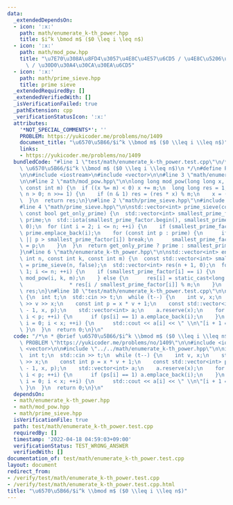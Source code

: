 ```yaml
---
data:
  _extendedDependsOn:
  - icon: ':x:'
    path: math/enumerate_k-th_power.hpp
    title: $i^k \bmod m$ ($0 \leq i \leq n$)
  - icon: ':x:'
    path: math/mod_pow.hpp
    title: "\u7E70\u308A\u8FD4\u3057\u4E8C\u4E57\u6CD5 / \u4E8C\u5206\u7D2F\u4E57\u6CD5\
      \ / \u30D0\u30A4\u30CA\u30EA\u6CD5"
  - icon: ':x:'
    path: math/prime_sieve.hpp
    title: prime sieve
  _extendedRequiredBy: []
  _extendedVerifiedWith: []
  _isVerificationFailed: true
  _pathExtension: cpp
  _verificationStatusIcon: ':x:'
  attributes:
    '*NOT_SPECIAL_COMMENTS*': ''
    PROBLEM: https://yukicoder.me/problems/no/1409
    document_title: "\u6570\u5B66/$i^k \\bmod m$ ($0 \\leq i \\leq n$)"
    links:
    - https://yukicoder.me/problems/no/1409
  bundledCode: "#line 1 \"test/math/enumerate_k-th_power.test.cpp\"\n/*\n * @brief\
    \ \u6570\u5B66/$i^k \\bmod m$ ($0 \\leq i \\leq n$)\n */\n#define PROBLEM \"https://yukicoder.me/problems/no/1409\"\
    \n\n#include <iostream>\n#include <vector>\n\n#line 3 \"math/enumerate_k-th_power.hpp\"\
    \n\n#line 2 \"math/mod_pow.hpp\"\n\nlong long mod_pow(long long x, long long n,\
    \ const int m) {\n  if ((x %= m) < 0) x += m;\n  long long res = 1;\n  for (;\
    \ n > 0; n >>= 1) {\n    if (n & 1) res = (res * x) % m;\n    x = (x * x) % m;\n\
    \  }\n  return res;\n}\n#line 2 \"math/prime_sieve.hpp\"\n#include <numeric>\n\
    #line 4 \"math/prime_sieve.hpp\"\n\nstd::vector<int> prime_sieve(const int n,\
    \ const bool get_only_prime) {\n  std::vector<int> smallest_prime_factor(n + 1),\
    \ prime;\n  std::iota(smallest_prime_factor.begin(), smallest_prime_factor.end(),\
    \ 0);\n  for (int i = 2; i <= n; ++i) {\n    if (smallest_prime_factor[i] == i)\
    \ prime.emplace_back(i);\n    for (const int p : prime) {\n      if (i * p > n\
    \ || p > smallest_prime_factor[i]) break;\n      smallest_prime_factor[i * p]\
    \ = p;\n    }\n  }\n  return get_only_prime ? prime : smallest_prime_factor;\n\
    }\n#line 6 \"math/enumerate_k-th_power.hpp\"\n\nstd::vector<int> enumerate_kth_power(const\
    \ int n, const int k, const int m) {\n  const std::vector<int> smallest_prime_factor\
    \ = prime_sieve(n, false);\n  std::vector<int> res(n + 1, 0);\n  for (int i =\
    \ 1; i <= n; ++i) {\n    if (smallest_prime_factor[i] == i) {\n      res[i] =\
    \ mod_pow(i, k, m);\n    } else {\n      res[i] = static_cast<long long>(res[smallest_prime_factor[i]])\n\
    \               * res[i / smallest_prime_factor[i]] % m;\n    }\n  }\n  return\
    \ res;\n}\n#line 10 \"test/math/enumerate_k-th_power.test.cpp\"\n\nint main()\
    \ {\n  int t;\n  std::cin >> t;\n  while (t--) {\n    int v, x;\n    std::cin\
    \ >> v >> x;\n    const int p = x * v + 1;\n    const std::vector<int> ps = enumerate_kth_power(p\
    \ - 1, x, p);\n    std::vector<int> a;\n    a.reserve(x);\n    for (int i = 1;\
    \ i < p; ++i) {\n      if (ps[i] == 1) a.emplace_back(i);\n    }\n    for (int\
    \ i = 0; i < x; ++i) {\n      std::cout << a[i] << \" \\n\"[i + 1 == x];\n   \
    \ }\n  }\n  return 0;\n}\n"
  code: "/*\n * @brief \u6570\u5B66/$i^k \\bmod m$ ($0 \\leq i \\leq n$)\n */\n#define\
    \ PROBLEM \"https://yukicoder.me/problems/no/1409\"\n\n#include <iostream>\n#include\
    \ <vector>\n\n#include \"../../math/enumerate_k-th_power.hpp\"\n\nint main() {\n\
    \  int t;\n  std::cin >> t;\n  while (t--) {\n    int v, x;\n    std::cin >> v\
    \ >> x;\n    const int p = x * v + 1;\n    const std::vector<int> ps = enumerate_kth_power(p\
    \ - 1, x, p);\n    std::vector<int> a;\n    a.reserve(x);\n    for (int i = 1;\
    \ i < p; ++i) {\n      if (ps[i] == 1) a.emplace_back(i);\n    }\n    for (int\
    \ i = 0; i < x; ++i) {\n      std::cout << a[i] << \" \\n\"[i + 1 == x];\n   \
    \ }\n  }\n  return 0;\n}\n"
  dependsOn:
  - math/enumerate_k-th_power.hpp
  - math/mod_pow.hpp
  - math/prime_sieve.hpp
  isVerificationFile: true
  path: test/math/enumerate_k-th_power.test.cpp
  requiredBy: []
  timestamp: '2022-04-18 04:59:03+09:00'
  verificationStatus: TEST_WRONG_ANSWER
  verifiedWith: []
documentation_of: test/math/enumerate_k-th_power.test.cpp
layout: document
redirect_from:
- /verify/test/math/enumerate_k-th_power.test.cpp
- /verify/test/math/enumerate_k-th_power.test.cpp.html
title: "\u6570\u5B66/$i^k \\bmod m$ ($0 \\leq i \\leq n$)"
---
```

